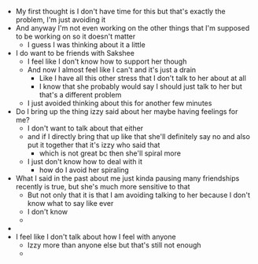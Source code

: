 - My first thought is I don't have time for this but that's exactly the problem, I'm just avoiding it
- And anyway I'm not even working on the other things that I'm supposed to be working on so it doesn't matter
	- I guess I was thinking about it a little
- I do want to be friends with Sakshee
	- I feel like I don't know how to support her though
	- And now I almost feel like I can't and it's just a drain
		- Like I have all this other stress that I don't talk to her about at all
		- I know that she probably would say I should just talk to her but that's a different problem
	- I just avoided thinking about this for another few minutes
- Do I bring up the thing izzy said about her maybe having feelings for me?
	- I don't want to talk about that either
	- and if I directly bring that up like that she'll definitely say no and also put it together that it's izzy who said that
		- which is not great bc then she'll spiral more
	- I just don't know how to deal with it
		- how do I avoid her spiraling
- What I said in the past about me just kinda pausing many friendships recently is true, but she's much more sensitive to that
	- But not only that it is that I am avoiding talking to her because I don't know what to say like ever
	- I don't know
	-
-
- I feel like I don't talk about how I feel with anyone
	- Izzy more than anyone else but that's still not enough
	-